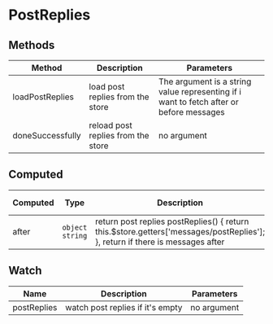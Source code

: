# PostReplies

## Methods

<!-- @vuese:PostReplies:methods:start -->
|Method|Description|Parameters|
|---|---|---|
|loadPostReplies|load post replies from the store|The argument is a string value representing if i want to fetch after or before messages|
|doneSuccessfully|reload post replies from the store|no argument|

<!-- @vuese:PostReplies:methods:end -->


## Computed

<!-- @vuese:PostReplies:computed:start -->
|Computed|Type|Description|From Store|
|---|---|---|---|
|after|`object string`|return post replies postReplies() { return this.$store.getters['messages/postReplies']; }, return if there is messages after|Yes|

<!-- @vuese:PostReplies:computed:end -->


## Watch

<!-- @vuese:PostReplies:watch:start -->
|Name|Description|Parameters|
|---|---|---|
|postReplies|watch post replies if it's empty|no argument|

<!-- @vuese:PostReplies:watch:end -->


